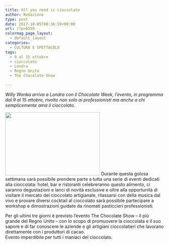 ```yaml
---
title: All you need is cioccolato
author: Redazione
type: post
date: 2017-10-05T08:36:59+00:00
url: /?p=6559
colormag_page_layout:
  - default_layout
categories:
  - CULTURA E SPETTACOLO
tags:
  - 9 al 15 ottobre
  - cioccolato
  - Londra
  - Regno Unito
  - The Chocolate Show

---
```

_Willy Wonka arriva a Londra con il Chocolate Week, l’evento, in programma dal 9 al 15 ottobre, rivolto non solo ai professionisti ma anche a chi semplicemente ama il cioccolato._

<img decoding="async" loading="lazy" class="size-medium wp-image-6560 alignleft" src="https://progressonline.it/wp-content/uploads/2017/10/The-Chocolate-Show-300x200.jpg" alt="" width="300" height="200" /> Durante questa golosa settimana sarà possibile prendere parte a tutta una serie di eventi dedicati alla cioccolata: hotel, bar e ristoranti celebreranno questo alimento, ci saranno degustazioni e lanci di novità esclusive e oltre alla opportunità di visitare il mercato del cioccolato artigianale, rilassarsi con della musica dal vivo e provare diversi cocktail al cioccolato sarà possibile partecipare a workshop e dimostrazioni guidate da rinomati pasticcieri professionisti.

Per gli ultimi tre giorni è previsto l’evento The Chocolate Show &#8211; il più grande del Regno Unito &#8211; con lo scopo di promuovere la cioccolata e il suo sapore e di far conoscere le aziende e gli artigiani cioccolatieri che lavorano direttamente con i produttori di cacao.  
Evento imperdibile per tutti i maniaci del cioccolato.

&nbsp;